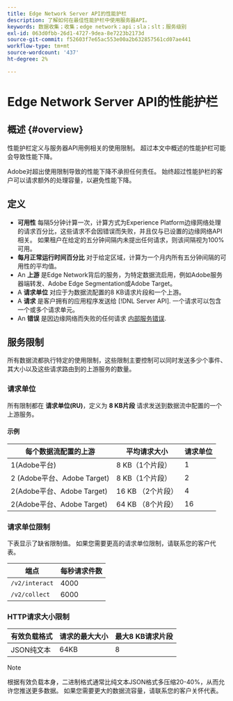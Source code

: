 ```yaml
---
title: Edge Network Server API的性能护栏
description: 了解如何在最佳性能护栏中使用服务器API。
keywords: 数据收集；收集；edge network；api；sla；slt；服务级别
exl-id: 063d0fbb-26d1-4727-9dea-8e7223b2173d
source-git-commit: f52603f7e65ac553e00a2b632857561cd07ae441
workflow-type: tm+mt
source-wordcount: '437'
ht-degree: 2%

---
```


# Edge Network Server API的性能护栏

## 概述 {#overview}

性能护栏定义与服务器API用例相关的使用限制。 超过本文中概述的性能护栏可能会导致性能下降。

Adobe对超出使用限制导致的性能下降不承担任何责任。 始终超过性能护栏的客户可以请求额外的处理容量，以避免性能下降。

## 定义

* **可用性** 每隔5分钟计算一次，计算方式为Experience Platform边缘网络处理的请求百分比，这些请求不会因错误而失败，并且仅与已设置的边缘网络API相关。 如果租户在给定的五分钟间隔内未提出任何请求，则该间隔视为100%可用。
* **每月正常运行时间百分比** 对于给定区域，计算为一个月内所有五分钟间隔的可用性的平均值。
* An **上游** 是Edge Network背后的服务，为特定数据流启用，例如Adobe服务器端转发、Adobe Edge Segmentation或Adobe Target。
* A **请求单位** 对应于为数据流配置的8 KB请求片段和一个上游。
* A **请求** 是客户拥有的应用程序发送给 [!DNL Server API]. 一个请求可以包含一个或多个请求单元。
* An **错误** 是因边缘网络而失败的任何请求 [内部服务错误](error-handling.md).

## 服务限制

所有数据流都执行特定的使用限制，这些限制主要控制可以同时发送多少个事件、其大小以及这些请求路由到的上游服务的数量。

### 请求单位

所有限制都在 **请求单位(RU)**，定义为 **8 KB片段** 请求发送到数据流中配置的一个上游服务。

#### 示例

| 每个数据流配置的上游 | 平均请求大小 | 请求单位 |
| --- | --- | --- |
| 1(Adobe平台) | 8 KB（1个片段） | 1 |
| 2 (Adobe平台、Adobe Target) | 8 KB（1个片段） | 2 |
| 2(Adobe平台、Adobe Target) | 16 KB （2个片段） | 4 |
| 2(Adobe平台、Adobe Target) | 64 KB （8个片段） | 16 |

### 请求单位限制

下表显示了缺省限制值。 如果您需要更高的请求单位限制，请联系您的客户代表。

| 端点 | 每秒请求件数 |
| --- | --- |
| `/v2/interact` | 4000 |
| `/v2/collect` | 6000 |


### HTTP请求大小限制

| 有效负载格式 | 请求的最大大小 | 最大8 KB请求片段 |
| --- | --- | --- |
| JSON纯文本 | 64KB | 8 |


>[!NOTE]
>
>根据有效负载本身，二进制格式通常比纯文本JSON格式多压缩20-40%，从而允许您推送更多数据。 如果您需要更大的数据流容量，请联系您的客户关怀代表。
